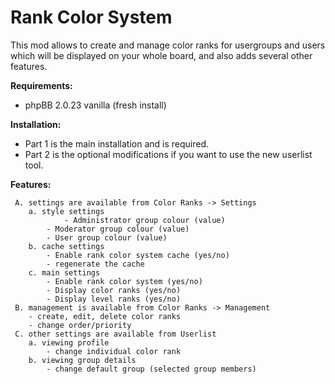 # Rank Color System

This mod allows to create and manage color ranks for usergroups and users which will be displayed on your whole board, and also adds several other features.

**Requirements:**

* phpBB 2.0.23 vanilla (fresh install)

**Installation:**

* Part 1 is the main installation and is required.
* Part 2 is the optional modifications if you want to use the new userlist tool.

**Features:**
```
 A. settings are available from Color Ranks -> Settings
 	a. style settings
    		- Administrator group colour (value)
		- Moderator group colour (value)
		- User group colour (value)
	b. cache settings
		- Enable rank color system cache (yes/no)
		- regenerate the cache
	c. main settings
		- Enable rank color system (yes/no)
		- Display color ranks (yes/no)
		- Display level ranks (yes/no)
 B. management is available from Color Ranks -> Management
	- create, edit, delete color ranks
	- change order/priority
 C. other settings are available from Userlist
	a. viewing profile
		- change individual color rank
	b. viewing group details
		- change default group (selected group members)
```
